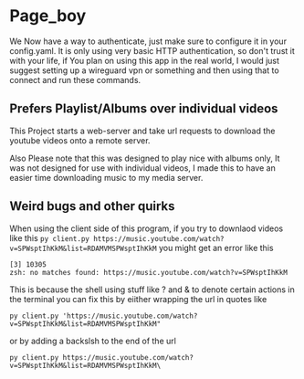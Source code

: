 # Page_boy

We Now have a way to authenticate, just make sure to configure it in your config.yaml. It is only using very basic HTTP
authentication, so don't trust it with your life, if You plan on using this app in the real world, I would just suggest
setting up a wireguard vpn or something and then using that to connect and run these commands.

## Prefers Playlist/Albums over individual videos

This Project starts a web-server and take url requests to download the youtube videos onto a remote server.

Also Please note that this was designed to play nice with albums only, It was not designed for use with individual videos,
I made this to have an easier time downloading music to my media server.

## Weird bugs and other quirks

When using the client side of this program, if you try to downlaod videos like this
`py client.py https://music.youtube.com/watch?v=SPWsptIhKkM&list=RDAMVMSPWsptIhKkM`
you might get an error like this
```
[3] 10305
zsh: no matches found: https://music.youtube.com/watch?v=SPWsptIhKkM 
```

This is because the shell using stuff like ? and & to denote certain actions in the terminal
you can fix this by eiither wrapping the url in quotes like 

`py client.py 'https://music.youtube.com/watch?v=SPWsptIhKkM&list=RDAMVMSPWsptIhKkM"`

or by adding a backslsh to the end of the url 

`py client.py https://music.youtube.com/watch?v=SPWsptIhKkM&list=RDAMVMSPWsptIhKkM\`
